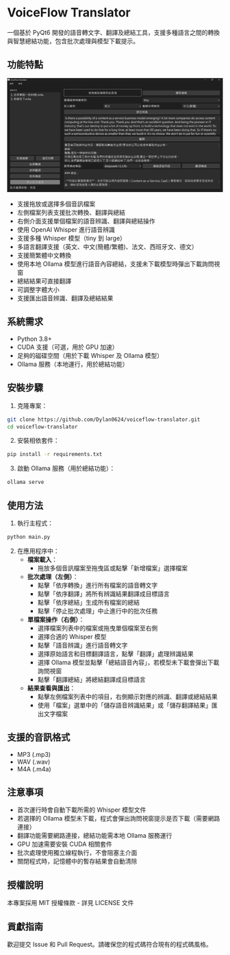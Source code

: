 # VoiceFlow Translator

一個基於 PyQt6 開發的語音轉文字、翻譯及總結工具，支援多種語言之間的轉換與智慧總結功能，包含批次處理與模型下載提示。

## 功能特點

![alt text](img/image.png)

- 支援拖放或選擇多個音訊檔案
- 左側檔案列表支援批次轉換、翻譯與總結
- 右側介面支援單個檔案的語音辨識、翻譯與總結操作
- 使用 OpenAI Whisper 進行語音辨識
- 支援多種 Whisper 模型（tiny 到 large）
- 多語言翻譯支援（英文、中文(簡體/繁體)、法文、西班牙文、德文）
- 支援簡繁體中文轉換
- 使用本地 Ollama 模型進行語音內容總結，支援未下載模型時彈出下載詢問視窗
- 總結結果可直接翻譯
- 可調整字體大小
- 支援匯出語音辨識、翻譯及總結結果

## 系統需求

- Python 3.8+
- CUDA 支援（可選，用於 GPU 加速）
- 足夠的磁碟空間（用於下載 Whisper 及 Ollama 模型）
- Ollama 服務（本地運行，用於總結功能）

## 安裝步驟

1. 克隆專案：
```bash
git clone https://github.com/Dylan0624/voiceflow-translator.git
cd voiceflow-translator
```

2. 安裝相依套件：
```bash
pip install -r requirements.txt
```

3. 啟動 Ollama 服務（用於總結功能）：
```bash
ollama serve
```

## 使用方法

1. 執行主程式：
```bash
python main.py
```

2. 在應用程序中：
   * **檔案載入**：
      * 拖放多個音訊檔案至拖曳區或點擊「新增檔案」選擇檔案
   * **批次處理（左側）**：
      * 點擊「依序轉換」進行所有檔案的語音轉文字
      * 點擊「依序翻譯」將所有辨識結果翻譯成目標語言
      * 點擊「依序總結」生成所有檔案的總結
      * 點擊「停止批次處理」中止進行中的批次任務
   * **單檔案操作（右側）**：
      * 選擇檔案列表中的檔案或拖曳單個檔案至右側
      * 選擇合適的 Whisper 模型
      * 點擊「語音辨識」進行語音轉文字
      * 選擇原始語言和目標翻譯語言，點擊「翻譯」處理辨識結果
      * 選擇 Ollama 模型並點擊「總結語音內容」，若模型未下載會彈出下載詢問視窗
      * 點擊「翻譯總結」將總結翻譯成目標語言
   * **結果查看與匯出**：
      * 點擊左側檔案列表中的項目，右側顯示對應的辨識、翻譯或總結結果
      * 使用「檔案」選單中的「儲存語音辨識結果」或「儲存翻譯結果」匯出文字檔案

## 支援的音訊格式

* MP3 (.mp3)
* WAV (.wav)
* M4A (.m4a)

## 注意事項

* 首次運行時會自動下載所需的 Whisper 模型文件
* 若選擇的 Ollama 模型未下載，程式會彈出詢問視窗提示是否下載（需要網路連接）
* 翻譯功能需要網路連接，總結功能需本地 Ollama 服務運行
* GPU 加速需要安裝 CUDA 相關套件
* 批次處理使用獨立線程執行，不會阻塞主介面
* 關閉程式時，記憶體中的暫存結果會自動清除

## 授權說明

本專案採用 MIT 授權條款 - 詳見 LICENSE 文件

## 貢獻指南

歡迎提交 Issue 和 Pull Request。請確保您的程式碼符合現有的程式碼風格。
